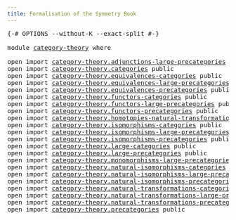 ```yaml
---
title: Formalisation of the Symmetry Book
---
```


<pre class="Agda"><a id="60" class="Symbol">{-#</a> <a id="64" class="Keyword">OPTIONS</a> <a id="72" class="Pragma">--without-K</a> <a id="84" class="Pragma">--exact-split</a> <a id="98" class="Symbol">#-}</a>

<a id="103" class="Keyword">module</a> <a id="110" href="category-theory.html" class="Module">category-theory</a> <a id="126" class="Keyword">where</a>

<a id="133" class="Keyword">open</a> <a id="138" class="Keyword">import</a> <a id="145" href="category-theory.adjunctions-large-precategories.html" class="Module">category-theory.adjunctions-large-precategories</a> <a id="193" class="Keyword">public</a>
<a id="200" class="Keyword">open</a> <a id="205" class="Keyword">import</a> <a id="212" href="category-theory.categories.html" class="Module">category-theory.categories</a> <a id="239" class="Keyword">public</a>
<a id="246" class="Keyword">open</a> <a id="251" class="Keyword">import</a> <a id="258" href="category-theory.equivalences-categories.html" class="Module">category-theory.equivalences-categories</a> <a id="298" class="Keyword">public</a>
<a id="305" class="Keyword">open</a> <a id="310" class="Keyword">import</a> <a id="317" href="category-theory.equivalences-large-precategories.html" class="Module">category-theory.equivalences-large-precategories</a> <a id="366" class="Keyword">public</a>
<a id="373" class="Keyword">open</a> <a id="378" class="Keyword">import</a> <a id="385" href="category-theory.equivalences-precategories.html" class="Module">category-theory.equivalences-precategories</a> <a id="428" class="Keyword">public</a>
<a id="435" class="Keyword">open</a> <a id="440" class="Keyword">import</a> <a id="447" href="category-theory.functors-categories.html" class="Module">category-theory.functors-categories</a> <a id="483" class="Keyword">public</a>
<a id="490" class="Keyword">open</a> <a id="495" class="Keyword">import</a> <a id="502" href="category-theory.functors-large-precategories.html" class="Module">category-theory.functors-large-precategories</a> <a id="547" class="Keyword">public</a>
<a id="554" class="Keyword">open</a> <a id="559" class="Keyword">import</a> <a id="566" href="category-theory.functors-precategories.html" class="Module">category-theory.functors-precategories</a> <a id="605" class="Keyword">public</a>
<a id="612" class="Keyword">open</a> <a id="617" class="Keyword">import</a> <a id="624" href="category-theory.homotopies-natural-transformations-large-precategories.html" class="Module">category-theory.homotopies-natural-transformations-large-precategories</a> <a id="695" class="Keyword">public</a>
<a id="702" class="Keyword">open</a> <a id="707" class="Keyword">import</a> <a id="714" href="category-theory.isomorphisms-categories.html" class="Module">category-theory.isomorphisms-categories</a> <a id="754" class="Keyword">public</a>
<a id="761" class="Keyword">open</a> <a id="766" class="Keyword">import</a> <a id="773" href="category-theory.isomorphisms-large-precategories.html" class="Module">category-theory.isomorphisms-large-precategories</a> <a id="822" class="Keyword">public</a>
<a id="829" class="Keyword">open</a> <a id="834" class="Keyword">import</a> <a id="841" href="category-theory.isomorphisms-precategories.html" class="Module">category-theory.isomorphisms-precategories</a> <a id="884" class="Keyword">public</a>
<a id="891" class="Keyword">open</a> <a id="896" class="Keyword">import</a> <a id="903" href="category-theory.large-categories.html" class="Module">category-theory.large-categories</a> <a id="936" class="Keyword">public</a>
<a id="943" class="Keyword">open</a> <a id="948" class="Keyword">import</a> <a id="955" href="category-theory.large-precategories.html" class="Module">category-theory.large-precategories</a> <a id="991" class="Keyword">public</a>
<a id="998" class="Keyword">open</a> <a id="1003" class="Keyword">import</a> <a id="1010" href="category-theory.monomorphisms-large-precategories.html" class="Module">category-theory.monomorphisms-large-precategories</a> <a id="1060" class="Keyword">public</a>
<a id="1067" class="Keyword">open</a> <a id="1072" class="Keyword">import</a> <a id="1079" href="category-theory.natural-isomorphisms-categories.html" class="Module">category-theory.natural-isomorphisms-categories</a> <a id="1127" class="Keyword">public</a>
<a id="1134" class="Keyword">open</a> <a id="1139" class="Keyword">import</a> <a id="1146" href="category-theory.natural-isomorphisms-large-precategories.html" class="Module">category-theory.natural-isomorphisms-large-precategories</a> <a id="1203" class="Keyword">public</a>
<a id="1210" class="Keyword">open</a> <a id="1215" class="Keyword">import</a> <a id="1222" href="category-theory.natural-isomorphisms-precategories.html" class="Module">category-theory.natural-isomorphisms-precategories</a> <a id="1273" class="Keyword">public</a>
<a id="1280" class="Keyword">open</a> <a id="1285" class="Keyword">import</a> <a id="1292" href="category-theory.natural-transformations-categories.html" class="Module">category-theory.natural-transformations-categories</a> <a id="1343" class="Keyword">public</a>
<a id="1350" class="Keyword">open</a> <a id="1355" class="Keyword">import</a> <a id="1362" href="category-theory.natural-transformations-large-precategories.html" class="Module">category-theory.natural-transformations-large-precategories</a> <a id="1422" class="Keyword">public</a>
<a id="1429" class="Keyword">open</a> <a id="1434" class="Keyword">import</a> <a id="1441" href="category-theory.natural-transformations-precategories.html" class="Module">category-theory.natural-transformations-precategories</a> <a id="1495" class="Keyword">public</a>
<a id="1502" class="Keyword">open</a> <a id="1507" class="Keyword">import</a> <a id="1514" href="category-theory.precategories.html" class="Module">category-theory.precategories</a> <a id="1544" class="Keyword">public</a>
</pre>